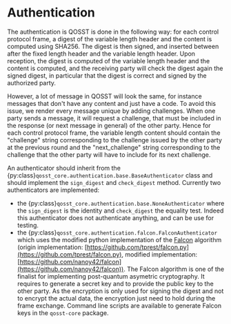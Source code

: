 # Authentication

The authentication is QOSST is done in the following way: for each control protocol frame, a digest of the variable length header and the content is computed using SHA256. The digest is then signed, and inserted between after the fixed length header and the variable length header. Upon reception, the digest is computed of the variable length header and the content is computed, and the receiving party will check the digest again the signed digest, in particular that the digest is correct and signed by the authorized party.

However, a lot of message in QOSST will look the same, for instance messages that don't have any content and just have a code. To avoid this issue, we render every message unique by adding challenges. When one party sends a message, it will request a challenge, that must be included in the response (or next message in general) of the other party. Hence for each control protocol frame, the variable length content should contain the "challenge" string corresponding to the challenge issued by the other party at the previous round and the "next_challenge" string corresponding to the challenge that the other party will have to include for its next challenge.

An authenticator should inherit from the {py:class}`qosst_core.authentication.base.BaseAuthenticator` class and should implement the `sign_digest` and `check_digest` method. Currently two authenticators are implemented:

* the {py:class}`qosst_core.authentication.base.NoneAuthenticator` where the `sign_digest` is the identity and `check_digest` the equality test. Indeed this authenticator does not authenticate anything, and can be use for testing.
* the {py:class}`qosst_core.authentication.falcon.FalconAuthenticator` which uses the modified python implementation of the [Falcon](https://falcon-sign.info/) algorithm (origin implementation: [https://github.com/tprest/falcon.py](https://github.com/tprest/falcon.py), modified implementation: [https://github.com/nanoy42/falcon](https://github.com/nanoy42/falcon)). The Falcon algorithm is one of the finalist for implementing post-quantum asymetric cryptography. It requires to generate a secret key and to provide the public key to the other party. As the encryption is only used for signing the digest and not to encrypt the actual data, the encryption just need to hold during the frame exchange. Command line scripts are available to generate Falcon keys in the `qosst-core` package.
